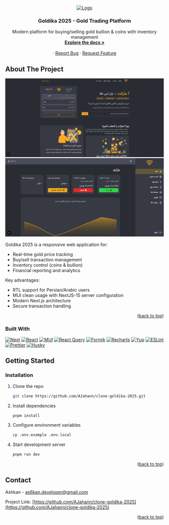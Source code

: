 <a id="readme-top"></a>

<div align="center">
  <a href="https://github.com/AJahann/clone-goldika-2025">
    <img src="https://raw.githubusercontent.com/AJahann/clone-goldika-2025/refs/heads/main/public/logo.png" alt="Logo" width="80" height="80">
  </a>

<h3 align="center">Goldika 2025 - Gold Trading Platform</h3>

  <p align="center">
    Modern platform for buying/selling gold bullion & coins with inventory management
    <br />
    <a href="https://github.com/AJahann/clone-goldika-2025"><strong>Explore the docs »</strong></a>
    <br />
    <br />
    &middot;
    <a href="https://github.com/AJahann/clone-goldika-2025/issues">Report Bug</a>
    &middot;
    <a href="https://github.com/AJahann/clone-goldika-2025/issues">Request Feature</a>
  </p>
</div>

## About The Project

[![Goldika Dashboard](https://raw.githubusercontent.com/AJahann/clone-goldika-2025/refs/heads/main/public/readme-images/Screenshot%202025-08-15%20161508.png)](https://github.com/AJahann/clone-goldika-2025)
[![Goldika Dashboard](https://raw.githubusercontent.com/AJahann/clone-goldika-2025/refs/heads/main/public/readme-images/Screenshot%202025-08-15%20161813.png)](https://github.com/AJahann/clone-goldika-2025)

Goldika 2025 is a responsive web application for:

- Real-time gold price tracking
- Buy/sell transaction management
- Inventory control (coins & bullion)
- Financial reporting and analytics

Key advantages:

- RTL support for Persian/Arabic users
- MUI clean usage with NextJS-15 server configuration
- Modern Next.js architecture
- Secure transaction handling

<p align="right">(<a href="#readme-top">back to top</a>)</p>

### Built With

[![Next][Next.js]][Next-url] [![React][React.js]][React-url]
[![MUI][MUI.io]][MUI-url] [![React Query][React-Query.io]][React-Query-url]
[![Formik][Formik.io]][Formik-url] [![Recharts][Recharts.io]][Recharts-url]
[![Yup][Yup.io]][Yup-url] [![ESLint][ESLint.io]][ESLint-url]
[![Prettier][Prettier.io]][Prettier-url] [![Husky][Husky.io]][Husky-url]

<!-- GETTING STARTED -->

## Getting Started

### Installation

1. Clone the repo
   ```sh
   git clone https://github.com/AJahann/clone-goldika-2025.git
   ```
2. Install dependencies
   ```sh
   pnpm install
   ```
3. Configure environment variables
   ```sh
   cp .env.example .env.local
   ```
4. Start development server
   ```sh
   pnpm run dev
   ```

<p align="right">(<a href="#readme-top">back to top</a>)</p>

<!-- CONTACT -->

## Contact

Ashkan - as6kan.developer@gmail.com

Project Link:
[https://github.com/AJahann/clone-goldika-2025](https://github.com/AJahann/clone-goldika-2025)

<p align="right">(<a href="#readme-top">back to top</a>)</p>

<!-- MARKDOWN LINKS & IMAGES -->

[contributors-shield]:
  https://img.shields.io/github/contributors/AJahann/clone-goldika-2025.svg?style=for-the-badge
[contributors-url]:
  https://github.com/AJahann/clone-goldika-2025/graphs/contributors
[forks-shield]:
  https://img.shields.io/github/forks/AJahann/clone-goldika-2025.svg?style=for-the-badge
[forks-url]: https://github.com/AJahann/clone-goldika-2025/network/members
[stars-shield]:
  https://img.shields.io/github/stars/AJahann/clone-goldika-2025.svg?style=for-the-badge
[stars-url]: https://github.com/AJahann/clone-goldika-2025/stargazers
[issues-shield]:
  https://img.shields.io/github/issues/AJahann/clone-goldika-2025.svg?style=for-the-badge
[issues-url]: https://github.com/AJahann/clone-goldika-2025/issues
[license-shield]:
  https://img.shields.io/github/license/AJahann/clone-goldika-2025.svg?style=for-the-badge
[license-url]: https://github.com/AJahann/clone-goldika-2025/blob/main/LICENSE
[linkedin-shield]:
  https://img.shields.io/badge/-LinkedIn-black.svg?style=for-the-badge&logo=linkedin&colorB=555
[linkedin-url]: ❓https://linkedin.com/in/your-profile❓
[product-screenshot]: ❓images/screenshot.png❓
[Next.js]:
  https://img.shields.io/badge/next.js-000000?style=for-the-badge&logo=nextdotjs&logoColor=white
[Next-url]: https://nextjs.org/
[React.js]:
  https://img.shields.io/badge/React-20232A?style=for-the-badge&logo=react&logoColor=61DAFB
[React-url]: https://reactjs.org/
[MUI.io]:
  https://img.shields.io/badge/MUI-007FFF?style=for-the-badge&logo=mui&logoColor=white
[MUI-url]: https://mui.com/
[React-Query.io]:
  https://img.shields.io/badge/-React%20Query-FF4154?style=for-the-badge&logo=react%20query&logoColor=white
[React-Query-url]: https://tanstack.com/query
[Formik.io]:
  https://img.shields.io/badge/Formik-0051BA?style=for-the-badge&logo=formik&logoColor=white
[Formik-url]: https://formik.org/
[Recharts.io]:
  https://img.shields.io/badge/Recharts-FF6384?style=for-the-badge&logo=recharts&logoColor=white
[Recharts-url]: https://recharts.org/
[Yup.io]:
  https://img.shields.io/badge/Yup-00A3FF?style=for-the-badge&logo=yup&logoColor=white
[Yup-url]: https://github.com/jquense/yup
[ESLint.io]:
  https://img.shields.io/badge/ESLint-4B32C3?style=for-the-badge&logo=eslint&logoColor=white
[ESLint-url]: https://eslint.org/
[Prettier.io]:
  https://img.shields.io/badge/Prettier-F7B93E?style=for-the-badge&logo=prettier&logoColor=black
[Prettier-url]: https://prettier.io/
[Husky.io]:
  https://img.shields.io/badge/Husky-000000?style=for-the-badge&logo=husky&logoColor=white
[Husky-url]: https://typicode.github.io/husky/
